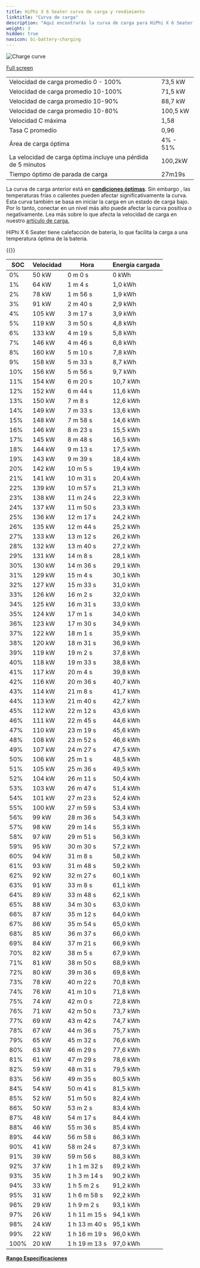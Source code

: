```yaml
---
title: HiPhi X 6 Seater curva de carga y rendimiento
linktitle: "Curva de carga"
description: "Aquí encontrarás la curva de carga para HiPhi X 6 Seater."
weight: 3
hidden: true
navicon: bi-battery-charging
---
```

<!-- markdownlint-disable MD033 -->
<img src="../chargingcurve.svg" alt="Charge curve" class="img-fluid">

[Full screen](../chargingcurve.svg)


<table class="table table-striped border">
<tbody>
<tr>
<td>Velocidad de carga promedio 0 - 100%</td><td>73,5 kW</td>
</tr>
<tr>
<td>Velocidad de carga promedio 10-100%</td><td>71,5 kW</td>
</tr>
<tr>
<td>Velocidad de carga promedio 10-90%</td><td>88,7 kW</td>
</tr>
<tr>
<td>Velocidad de carga promedio 10-80%</td><td>100,5 kW</td>
</tr>
<tr>
<td>Velocidad C máxima</td><td>1,58</td>
</tr>
<tr>
<td>Tasa C promedio</td><td>0,96</td>
</tr>
<tr>
<td>Área de carga óptima</td><td>4% - 51%</td>
</tr>
<tr>
<td>La velocidad de carga óptima incluye una pérdida de 5 minutos</td><td>100,2kW</td>
</tr>
<tr>
<td>Tiempo óptimo de parada de carga</td><td>27m19s</td>
</tr>
</tbody>
</table>


La curva de carga anterior está en **[condiciones óptimas](../../../../../technology/battery/charging/#temperatura)**. Sin embargo , las temperaturas frías o calientes pueden afectar significativamente la curva. Esta curva también se basa en iniciar la carga en un estado de carga bajo. Por lo tanto, conectar en un nivel más alto puede afectar la curva positiva o negativamente. Lea más sobre lo que afecta la velocidad de carga en nuestro [artículo de carga.](../../../../../technology/battery/charging/)


HiPhi X 6 Seater tiene calefacción de batería, lo que facilita la carga a una temperatura óptima de la batería.


{{<evkxdisplayaddarticle />}}
<table class="table table-striped border">
<thead>
<tr><th>SOC</th><th>Velocidad</th><th>Hora</th><th>Energía cargada</th></tr>
</thead>
<tbody>
<tr>
<td>0%</td><td>50 kW</td><td> 0 m 0 s </td><td>0 kWh </td>
</tr>
<tr>
<td>1%</td><td>64 kW</td><td> 1 m 4 s </td><td>1,0 kWh </td>
</tr>
<tr>
<td>2%</td><td>78 kW</td><td> 1 m 56 s </td><td>1,9 kWh </td>
</tr>
<tr>
<td>3%</td><td>91 kW</td><td> 2 m 40 s </td><td>2,9 kWh </td>
</tr>
<tr>
<td>4%</td><td>105 kW</td><td> 3 m 17 s </td><td>3,9 kWh </td>
</tr>
<tr>
<td>5%</td><td>119 kW</td><td> 3 m 50 s </td><td>4,8 kWh </td>
</tr>
<tr>
<td>6%</td><td>133 kW</td><td> 4 m 19 s </td><td>5,8 kWh </td>
</tr>
<tr>
<td>7%</td><td>146 kW</td><td> 4 m 46 s </td><td>6,8 kWh </td>
</tr>
<tr>
<td>8%</td><td>160 kW</td><td> 5 m 10 s </td><td>7,8 kWh </td>
</tr>
<tr>
<td>9%</td><td>158 kW</td><td> 5 m 33 s </td><td>8,7 kWh </td>
</tr>
<tr>
<td>10%</td><td>156 kW</td><td> 5 m 56 s </td><td>9,7 kWh </td>
</tr>
<tr>
<td>11%</td><td>154 kW</td><td> 6 m 20 s </td><td>10,7 kWh </td>
</tr>
<tr>
<td>12%</td><td>152 kW</td><td> 6 m 44 s </td><td>11,6 kWh </td>
</tr>
<tr>
<td>13%</td><td>150 kW</td><td> 7 m 8 s </td><td>12,6 kWh </td>
</tr>
<tr>
<td>14%</td><td>149 kW</td><td> 7 m 33 s </td><td>13,6 kWh </td>
</tr>
<tr>
<td>15%</td><td>148 kW</td><td> 7 m 58 s </td><td>14,6 kWh </td>
</tr>
<tr>
<td>16%</td><td>146 kW</td><td> 8 m 23 s </td><td>15,5 kWh </td>
</tr>
<tr>
<td>17%</td><td>145 kW</td><td> 8 m 48 s </td><td>16,5 kWh </td>
</tr>
<tr>
<td>18%</td><td>144 kW</td><td> 9 m 13 s </td><td>17,5 kWh </td>
</tr>
<tr>
<td>19%</td><td>143 kW</td><td> 9 m 39 s </td><td>18,4 kWh </td>
</tr>
<tr>
<td>20%</td><td>142 kW</td><td> 10 m 5 s </td><td>19,4 kWh </td>
</tr>
<tr>
<td>21%</td><td>141 kW</td><td> 10 m 31 s </td><td>20,4 kWh </td>
</tr>
<tr>
<td>22%</td><td>139 kW</td><td> 10 m 57 s </td><td>21,3 kWh </td>
</tr>
<tr>
<td>23%</td><td>138 kW</td><td> 11 m 24 s </td><td>22,3 kWh </td>
</tr>
<tr>
<td>24%</td><td>137 kW</td><td> 11 m 50 s </td><td>23,3 kWh </td>
</tr>
<tr>
<td>25%</td><td>136 kW</td><td> 12 m 17 s </td><td>24,2 kWh </td>
</tr>
<tr>
<td>26%</td><td>135 kW</td><td> 12 m 44 s </td><td>25,2 kWh </td>
</tr>
<tr>
<td>27%</td><td>133 kW</td><td> 13 m 12 s </td><td>26,2 kWh </td>
</tr>
<tr>
<td>28%</td><td>132 kW</td><td> 13 m 40 s </td><td>27,2 kWh </td>
</tr>
<tr>
<td>29%</td><td>131 kW</td><td> 14 m 8 s </td><td>28,1 kWh </td>
</tr>
<tr>
<td>30%</td><td>130 kW</td><td> 14 m 36 s </td><td>29,1 kWh </td>
</tr>
<tr>
<td>31%</td><td>129 kW</td><td> 15 m 4 s </td><td>30,1 kWh </td>
</tr>
<tr>
<td>32%</td><td>127 kW</td><td> 15 m 33 s </td><td>31,0 kWh </td>
</tr>
<tr>
<td>33%</td><td>126 kW</td><td> 16 m 2 s </td><td>32,0 kWh </td>
</tr>
<tr>
<td>34%</td><td>125 kW</td><td> 16 m 31 s </td><td>33,0 kWh </td>
</tr>
<tr>
<td>35%</td><td>124 kW</td><td> 17 m 1 s </td><td>34,0 kWh </td>
</tr>
<tr>
<td>36%</td><td>123 kW</td><td> 17 m 30 s </td><td>34,9 kWh </td>
</tr>
<tr>
<td>37%</td><td>122 kW</td><td> 18 m 1 s </td><td>35,9 kWh </td>
</tr>
<tr>
<td>38%</td><td>120 kW</td><td> 18 m 31 s </td><td>36,9 kWh </td>
</tr>
<tr>
<td>39%</td><td>119 kW</td><td> 19 m 2 s </td><td>37,8 kWh </td>
</tr>
<tr>
<td>40%</td><td>118 kW</td><td> 19 m 33 s </td><td>38,8 kWh </td>
</tr>
<tr>
<td>41%</td><td>117 kW</td><td> 20 m 4 s </td><td>39,8 kWh </td>
</tr>
<tr>
<td>42%</td><td>116 kW</td><td> 20 m 36 s </td><td>40,7 kWh </td>
</tr>
<tr>
<td>43%</td><td>114 kW</td><td> 21 m 8 s </td><td>41,7 kWh </td>
</tr>
<tr>
<td>44%</td><td>113 kW</td><td> 21 m 40 s </td><td>42,7 kWh </td>
</tr>
<tr>
<td>45%</td><td>112 kW</td><td> 22 m 12 s </td><td>43,6 kWh </td>
</tr>
<tr>
<td>46%</td><td>111 kW</td><td> 22 m 45 s </td><td>44,6 kWh </td>
</tr>
<tr>
<td>47%</td><td>110 kW</td><td> 23 m 19 s </td><td>45,6 kWh </td>
</tr>
<tr>
<td>48%</td><td>108 kW</td><td> 23 m 52 s </td><td>46,6 kWh </td>
</tr>
<tr>
<td>49%</td><td>107 kW</td><td> 24 m 27 s </td><td>47,5 kWh </td>
</tr>
<tr>
<td>50%</td><td>106 kW</td><td> 25 m 1 s </td><td>48,5 kWh </td>
</tr>
<tr>
<td>51%</td><td>105 kW</td><td> 25 m 36 s </td><td>49,5 kWh </td>
</tr>
<tr>
<td>52%</td><td>104 kW</td><td> 26 m 11 s </td><td>50,4 kWh </td>
</tr>
<tr>
<td>53%</td><td>103 kW</td><td> 26 m 47 s </td><td>51,4 kWh </td>
</tr>
<tr>
<td>54%</td><td>101 kW</td><td> 27 m 23 s </td><td>52,4 kWh </td>
</tr>
<tr>
<td>55%</td><td>100 kW</td><td> 27 m 59 s </td><td>53,4 kWh </td>
</tr>
<tr>
<td>56%</td><td>99 kW</td><td> 28 m 36 s </td><td>54,3 kWh </td>
</tr>
<tr>
<td>57%</td><td>98 kW</td><td> 29 m 14 s </td><td>55,3 kWh </td>
</tr>
<tr>
<td>58%</td><td>97 kW</td><td> 29 m 51 s </td><td>56,3 kWh </td>
</tr>
<tr>
<td>59%</td><td>95 kW</td><td> 30 m 30 s </td><td>57,2 kWh </td>
</tr>
<tr>
<td>60%</td><td>94 kW</td><td> 31 m 8 s </td><td>58,2 kWh </td>
</tr>
<tr>
<td>61%</td><td>93 kW</td><td> 31 m 48 s </td><td>59,2 kWh </td>
</tr>
<tr>
<td>62%</td><td>92 kW</td><td> 32 m 27 s </td><td>60,1 kWh </td>
</tr>
<tr>
<td>63%</td><td>91 kW</td><td> 33 m 8 s </td><td>61,1 kWh </td>
</tr>
<tr>
<td>64%</td><td>89 kW</td><td> 33 m 48 s </td><td>62,1 kWh </td>
</tr>
<tr>
<td>65%</td><td>88 kW</td><td> 34 m 30 s </td><td>63,0 kWh </td>
</tr>
<tr>
<td>66%</td><td>87 kW</td><td> 35 m 12 s </td><td>64,0 kWh </td>
</tr>
<tr>
<td>67%</td><td>86 kW</td><td> 35 m 54 s </td><td>65,0 kWh </td>
</tr>
<tr>
<td>68%</td><td>85 kW</td><td> 36 m 37 s </td><td>66,0 kWh </td>
</tr>
<tr>
<td>69%</td><td>84 kW</td><td> 37 m 21 s </td><td>66,9 kWh </td>
</tr>
<tr>
<td>70%</td><td>82 kW</td><td> 38 m 5 s </td><td>67,9 kWh </td>
</tr>
<tr>
<td>71%</td><td>81 kW</td><td> 38 m 50 s </td><td>68,9 kWh </td>
</tr>
<tr>
<td>72%</td><td>80 kW</td><td> 39 m 36 s </td><td>69,8 kWh </td>
</tr>
<tr>
<td>73%</td><td>78 kW</td><td> 40 m 22 s </td><td>70,8 kWh </td>
</tr>
<tr>
<td>74%</td><td>76 kW</td><td> 41 m 10 s </td><td>71,8 kWh </td>
</tr>
<tr>
<td>75%</td><td>74 kW</td><td> 42 m 0 s </td><td>72,8 kWh </td>
</tr>
<tr>
<td>76%</td><td>71 kW</td><td> 42 m 50 s </td><td>73,7 kWh </td>
</tr>
<tr>
<td>77%</td><td>69 kW</td><td> 43 m 42 s </td><td>74,7 kWh </td>
</tr>
<tr>
<td>78%</td><td>67 kW</td><td> 44 m 36 s </td><td>75,7 kWh </td>
</tr>
<tr>
<td>79%</td><td>65 kW</td><td> 45 m 32 s </td><td>76,6 kWh </td>
</tr>
<tr>
<td>80%</td><td>63 kW</td><td> 46 m 29 s </td><td>77,6 kWh </td>
</tr>
<tr>
<td>81%</td><td>61 kW</td><td> 47 m 29 s </td><td>78,6 kWh </td>
</tr>
<tr>
<td>82%</td><td>59 kW</td><td> 48 m 31 s </td><td>79,5 kWh </td>
</tr>
<tr>
<td>83%</td><td>56 kW</td><td> 49 m 35 s </td><td>80,5 kWh </td>
</tr>
<tr>
<td>84%</td><td>54 kW</td><td> 50 m 41 s </td><td>81,5 kWh </td>
</tr>
<tr>
<td>85%</td><td>52 kW</td><td> 51 m 50 s </td><td>82,4 kWh </td>
</tr>
<tr>
<td>86%</td><td>50 kW</td><td> 53 m 2 s </td><td>83,4 kWh </td>
</tr>
<tr>
<td>87%</td><td>48 kW</td><td> 54 m 17 s </td><td>84,4 kWh </td>
</tr>
<tr>
<td>88%</td><td>46 kW</td><td> 55 m 36 s </td><td>85,4 kWh </td>
</tr>
<tr>
<td>89%</td><td>44 kW</td><td> 56 m 58 s </td><td>86,3 kWh </td>
</tr>
<tr>
<td>90%</td><td>41 kW</td><td> 58 m 24 s </td><td>87,3 kWh </td>
</tr>
<tr>
<td>91%</td><td>39 kW</td><td> 59 m 56 s </td><td>88,3 kWh </td>
</tr>
<tr>
<td>92%</td><td>37 kW</td><td>1 h 1 m 32 s </td><td>89,2 kWh </td>
</tr>
<tr>
<td>93%</td><td>35 kW</td><td>1 h 3 m 14 s </td><td>90,2 kWh </td>
</tr>
<tr>
<td>94%</td><td>33 kW</td><td>1 h 5 m 2 s </td><td>91,2 kWh </td>
</tr>
<tr>
<td>95%</td><td>31 kW</td><td>1 h 6 m 58 s </td><td>92,2 kWh </td>
</tr>
<tr>
<td>96%</td><td>29 kW</td><td>1 h 9 m 2 s </td><td>93,1 kWh </td>
</tr>
<tr>
<td>97%</td><td>26 kW</td><td>1 h 11 m 15 s </td><td>94,1 kWh </td>
</tr>
<tr>
<td>98%</td><td>24 kW</td><td>1 h 13 m 40 s </td><td>95,1 kWh </td>
</tr>
<tr>
<td>99%</td><td>22 kW</td><td>1 h 16 m 19 s </td><td>96,0 kWh </td>
</tr>
<tr>
<td>100%</td><td>20 kW</td><td>1 h 19 m 13 s </td><td>97,0 kWh </td>
</tr>
</tbody>
</table>

<div class="mt-3 mb-3">
<a href="../rangeandconsumption/" class="text-decoration-none text-black">
<strong><i class="bi-arrow-left"></i> Rango </strong>
</a>
<a href="../specifications/" class="text-decoration-none text-black float-end">
<strong>Especificaciones <i class="bi-arrow-right"></i></strong>
</a>
</div>
